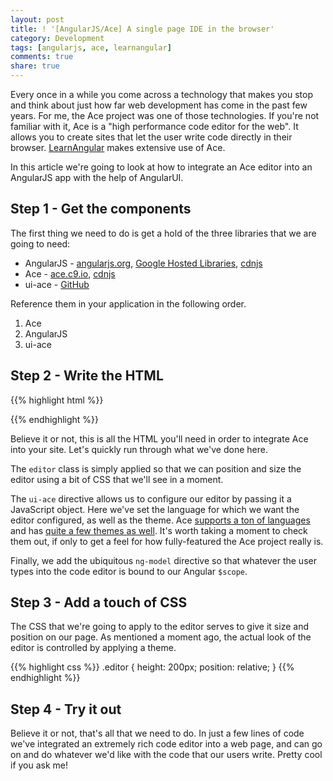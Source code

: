 ```yaml
---
layout: post
title: ! '[AngularJS/Ace] A single page IDE in the browser'
category: Development
tags: [angularjs, ace, learnangular]
comments: true
share: true
---
```


Every once in a while you come across a technology that makes you stop and think about just how far web development has come in the past few years. For me, the Ace project was one of those technologies. If you're not familiar with it, Ace is a "high performance code editor for the web". It allows you to create sites that let the user write code directly in their browser. [LearnAngular](http://www.learn-angular.org) makes extensive use of Ace.

In this article we're going to look at how to integrate an Ace editor into an AngularJS app with the help of AngularUI.

## Step 1 - Get the components

The first thing we need to do is get a hold of the three libraries that we are going to need:

+ AngularJS - [angularjs.org](https://angularjs.org/), [Google Hosted Libraries](https://developers.google.com/speed/libraries/devguide#angularjs), [cdnjs](http://cdnjs.com/libraries/angular.js)
+ Ace - [ace.c9.io](http://ace.c9.io/), [cdnjs](http://cdnjs.com/libraries/ace)
+ ui-ace - [GitHub](https://github.com/angular-ui/ui-ace)

Reference them in your application in the following order.

1. Ace
2. AngularJS
3. ui-ace

## Step 2 - Write the HTML

{{% highlight html %}}
<div class="editor" ui-ace="{ mode: "javascript", theme: "monokai" }" ng-model="javascriptCode"></div>
{{% endhighlight %}}

Believe it or not, this is all the HTML you'll need in order to integrate Ace into your site. Let's quickly run through what we've done here.

The `editor` class is simply applied so that we can position and size the editor using a bit of CSS that we'll see in a moment.

The `ui-ace` directive allows us to configure our editor by passing it a JavaScript object. Here we've set the language for which we want the editor configured, as well as the theme. Ace [supports a ton of languages](https://github.com/ajaxorg/ace/tree/master/lib/ace/mode) and has [quite a few themes as well](https://github.com/ajaxorg/ace/tree/master/lib/ace/theme). It's worth taking a moment to check them out, if only to get a feel for how fully-featured the Ace project really is.

Finally, we add the ubiquitous `ng-model` directive so that whatever the user types into the code editor is bound to our Angular `$scope`.

## Step 3 - Add a touch of CSS

The CSS that we're going to apply to the editor serves to give it size and position on our page. As mentioned a moment ago, the actual look of the editor is controlled by applying a theme.

{{% highlight css %}}
.editor { 
	height: 200px;
	position: relative;
}
{{% endhighlight %}}

## Step 4 - Try it out

Believe it or not, that's all that we need to do. In just a few lines of code we've integrated an extremely rich code editor into a web page, and can go on and do whatever we'd like with the code that our users write. Pretty cool if you ask me!